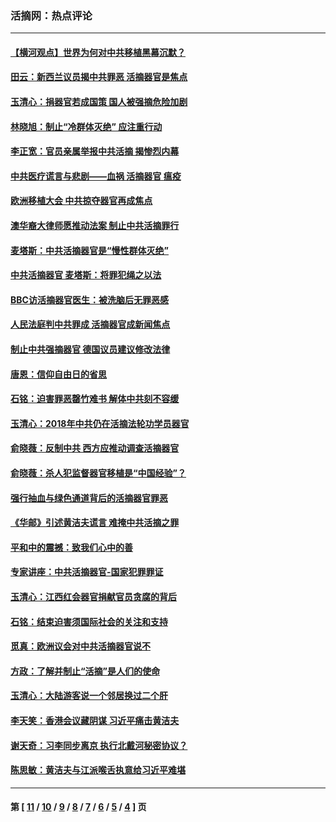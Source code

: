 ### 活摘网：热点评论
---
#### [【横河观点】世界为何对中共移植黑幕沉默？](../../pages/nf5879/n13244249.md?04170430) 
#### [田云：新西兰议员揭中共罪恶 活摘器官是焦点](../../pages/nf5879/n13070629.md?04170430) 
#### [玉清心：捐器官若成国策 国人被强摘危险加剧](../../pages/nf5879/n12802713.md?04170430) 
#### [林晓旭：制止“冷群体灭绝” 应注重行动](../../pages/nf5879/n12779736.md?04170430) 
#### [李正宽：官员亲属举报中共活摘 揭惨烈内幕](../../pages/nf5879/n12684490.md?04170430) 
#### [中共医疗谎言与悲剧——血祸 活摘器官 瘟疫](../../pages/nf5879/n12372103.md?04170430) 
#### [欧洲移植大会 中共掠夺器官再成焦点](../../pages/nf5879/n11538883.md?04170430) 
#### [澳华裔大律师愿推动法案 制止中共活摘罪行](../../pages/nf5879/n11377039.md?04170430) 
#### [麦塔斯：中共活摘器官是“慢性群体灭绝”](../../pages/nf5879/n11350529.md?04170430) 
#### [中共活摘器官 麦塔斯：将罪犯绳之以法](../../pages/nf5879/n11347973.md?04170430) 
#### [BBC访活摘器官医生：被洗脑后无罪恶感](../../pages/nf5879/n11335935.md?04170430) 
#### [人民法庭判中共罪成 活摘器官成新闻焦点](../../pages/nf5879/n11331578.md?04170430) 
#### [制止中共强摘器官 德国议员建议修改法律](../../pages/nf5879/n11249451.md?04170430) 
#### [唐恩：信仰自由日的省思](../../pages/nf5879/n11003525.md?04170430) 
#### [石铭：迫害罪恶罄竹难书  解体中共刻不容缓](../../pages/nf5879/n10942855.md?04170430) 
#### [玉清心：2018年中共仍在活摘法轮功学员器官](../../pages/nf5879/n10914646.md?04170430) 
#### [俞晓薇：反制中共 西方应推动调查活摘器官](../../pages/nf5879/n10794671.md?04170430) 
#### [俞晓薇：杀人犯监督器官移植是“中国经验”？](../../pages/nf5879/n10466427.md?04170430) 
#### [强行抽血与绿色通道背后的活摘器官罪恶](../../pages/nf5879/n10004708.md?04170430) 
#### [《华邮》引述黄洁夫谎言 难掩中共活摘之罪](../../pages/nf5879/n9642309.md?04170430) 
#### [平和中的震撼：致我们心中的善](../../pages/nf5879/n9021123.md?04170430) 
#### [专家讲座：中共活摘器官-国家犯罪罪证](../../pages/nf5879/n8828153.md?04170430) 
#### [玉清心：江西红会器官捐献官员贪腐的背后](../../pages/nf5879/n8522122.md?04170430) 
#### [石铭：结束迫害须国际社会的关注和支持](../../pages/nf5879/n8443497.md?04170430) 
#### [觅真：欧洲议会对中共活摘器官说不](../../pages/nf5879/n8337486.md?04170430) 
#### [方政：了解并制止“活摘”是人们的使命](../../pages/nf5879/n8329214.md?04170430) 
#### [玉清心：大陆游客说一个邻居换过二个肝](../../pages/nf5879/n8291404.md?04170430) 
#### [李天笑：香港会议藏阴谋 习近平痛击黄洁夫](../../pages/nf5879/n8241459.md?04170430) 
#### [谢天奇：习李同步离京 执行北戴河秘密协议？](../../pages/nf5879/n8230418.md?04170430) 
#### [陈思敏：黄洁夫与江派喉舌执意给习近平难堪](../../pages/nf5879/n8222166.md?04170430) 

---
#### 第 [ [11](./11.md?04170430) / [10](./10.md?04170430) / [9](./9.md?04170430) / [8](./8.md?04170430) / [7](./7.md?04170430) / [6](./6.md?04170430) / [5](./5.md?04170430) / [4](./4.md?04170430) ] 页
